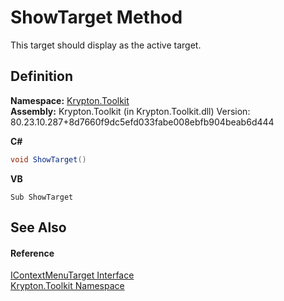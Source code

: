 # ShowTarget Method


This target should display as the active target.



## Definition
**Namespace:** <a href="79d2eac2-21f4-54ff-7552-b20c33c30600.md">Krypton.Toolkit</a>  
**Assembly:** Krypton.Toolkit (in Krypton.Toolkit.dll) Version: 80.23.10.287+8d7660f9dc5efd033fabe008ebfb904beab6d444

**C#**
``` C#
void ShowTarget()
```
**VB**
``` VB
Sub ShowTarget
```



## See Also


#### Reference
<a href="6641e344-5f80-3599-ca94-564cfc59907c.md">IContextMenuTarget Interface</a>  
<a href="79d2eac2-21f4-54ff-7552-b20c33c30600.md">Krypton.Toolkit Namespace</a>  

